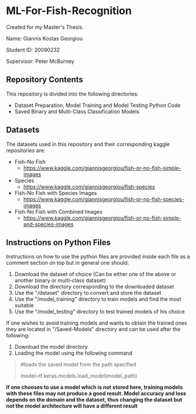 # ML-For-Fish-Recognition
Created for my Master's Thesis.

Name: Giannis Kostas Georgiou

Student ID: 20090232

Supervisor: Peter McBurney

## Repository Contents

This repository is divided into the following directories:
* Dataset Preparation, Model Training and Model Testing Python Code
* Saved Binary and Multi-Class Classification Models

## Datasets

The datasets used in this repository and their corresponding kaggle repositories are:
* Fish-No Fish
  * https://www.kaggle.com/giannisgeorgiou/fish-or-no-fish-simple-images
* Species
  * https://www.kaggle.com/giannisgeorgiou/fish-species
* Fish-No Fish with Species Images
  * https://www.kaggle.com/giannisgeorgiou/fish-or-no-fish-species-images
* Fish-No Fish with Combined Images
  * https://www.kaggle.com/giannisgeorgiou/fish-or-no-fish-simple-and-species-images

## Instructions on Python Files

Instructions on how to use the python files are provided inside each file as a comment section on top but in general one should:
1. Download the dataset of choice (Can be either one of the above or another binary or multi-class dataset)
2. Download the directory corresponding to the downloaded dataset
3. Use the "/dataset" directory to convert and store the dataset
4. Use the "/model_training" directory to train models and find the most suitable
5. Use the "/model_testing" directory to test trained models of his choice

If one wishes to avoid training models and wants to obtain the trained ones they are located in "/Saved-Models" directory and can be used after the following:
1. Download the model directory
2. Loading the model using the following command
>#loads the saved model from the path specified
>
>model=tf.keras.models.load_model(model_path)

**If one chooses to use a model which is not stored here, training models with these files may not produce a good result. Model accuracy and loss depends on the domain and the dataset, thus changing the dataset but not the model architecture will have a different result**
